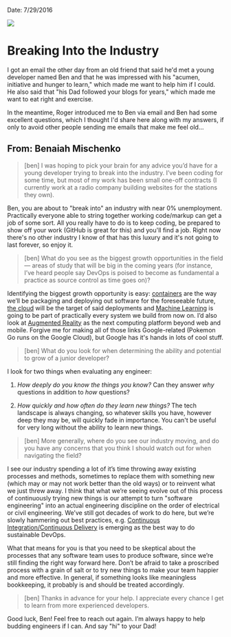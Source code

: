 Date: 7/29/2016

<img src="http://1.bp.blogspot.com/_FV-iAD8SAbc/S6GV9-oiX1I/AAAAAAAAAw0/ZtQnw3cMkxM/S1600-R/oldcode.jpg" class="main-blog-image" />

# Breaking Into the Industry
I got an email the other day from an old friend that said he'd met a young developer named Ben and that he was impressed with his "acumen, initiative and hunger to learn," which made me want to help him if I could. He also said that "his Dad followed your blogs for years," which made me want to eat right and exercise.

In the meantime, Roger introduced me to Ben via email and Ben had some excellent questions, which I thought I'd share here along with my answers, if only to avoid other people sending me emails that make me feel old...

## From: Benaiah Mischenko
> [ben] I was hoping to pick your brain for any advice you’d have for a young developer trying to break into the industry. I’ve been coding for some time, but most of my work has been small one-off contracts (I currently work at a radio company building websites for the stations they own).

Ben, you are about to "break into" an industry with near 0% unemployment. Practically everyone able to string together working code/markup can get a job of some sort. All you really have to do is to keep coding, be prepared to show off your work (GitHub is great for this) and you'll find a job. Right now there's no other industry I know of that has this luxury and it's not going to last forever, so enjoy it.

> [ben] What do you see as the biggest growth opportunities in the field — areas of study that will be big in the coming years (for instance, I’ve heard people say DevOps is poised to become as fundamental a practice as source control as time goes on)?

Identifying the biggest growth opportunity is easy: [containers](https://cloud.google.com/container-engine/) are the way we’ll be packaging and deploying out software for the foreseeable future, [the cloud](http://cloud.google.com) will be the target of said deployments and [Machine Learning](https://cloud.google.com/products/machine-learning/) is going to be part of practically every system we build from now on. I’d also look at [Augmented Reality](http://www.forbes.com/sites/jlim/2016/07/30/pokemon-go-could-be-the-answer-to-making-augmented-reality-mainstream/) as the next computing platform beyond web and mobile. Forgive me for making all of those links Google-related (Pokemon Go runs on the Google Cloud), but Google has it's hands in lots of cool stuff.

> [ben] What do you look for when determining the ability and potential to grow of a junior developer?
 
I look for two things when evaluating any engineer:

1. *How deeply do you know the things you know?* Can they answer *why* questions in addition to *how* questions?

2. *How quickly and how often do they learn new things?* The tech landscape is always changing, so whatever skills you have, however deep they may be, will quickly fade in importance. You can't be useful for very long without the ability to learn new things.

> [ben] More generally, where do you see our industry moving, and do you have any concerns that you think I should watch out for when navigating the field?

I see our industry spending a lot of it’s time throwing away existing processes and methods, sometimes to replace them with something new (which may or may not work better than the old ways) or to reinvent what we just threw away. I think that what we’re seeing evolve out of this process of continuously trying new things is our attempt to turn "software engineering" into an actual engineering discipline on the order of electrical or civil engineering. We’ve still got decades of work to do here, but we’re slowly hammering out best practices, e.g. [Continuous Integration/Continuous Delivery](https://en.wikipedia.org/wiki/Continuous_delivery) is emerging as the best way to do sustainable DevOps.

What that means for you is that you need to be skeptical about the processes that any software team uses to produce software, since we’re still finding the right way forward here. Don’t be afraid to take a proscribed process with a grain of salt or to try new things to make your team happier and more effective. In general, if something looks like meaningless bookkeeping, it probably is and should be treated accordingly.

> [ben] Thanks in advance for your help. I appreciate every chance I get to learn from more experienced developers.

Good luck, Ben! Feel free to reach out again. I’m always happy to help budding engineers if I can. And say "hi" to your Dad!